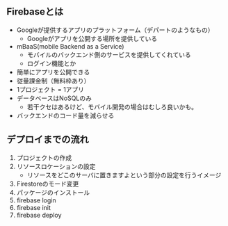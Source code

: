 ## Firebaseとは
- Googleが提供するアプリのプラットフォーム（デパートのようなもの）
    - Googleがアプリを公開する場所を提供している
- mBaaS(mobile Backend as a Service)
    - モバイルのバックエンド側のサービスを提供してくれている
    - ログイン機能とか
- 簡単にアプリを公開できる
- 従量課金制（無料枠あり）
- 1プロジェクト = 1アプリ
- データベースはNoSQLのみ
    - 若干クセはあるけど、モバイル開発の場合はむしろ良いかも。
- バックエンドのコード量を減らせる

## デプロイまでの流れ
1. プロジェクトの作成
2. リソースロケーションの設定
    - リソースをどこのサーバに置きますよという部分の設定を行うイメージ
3. Firestoreのモード変更
4. パッケージのインストール
5. firebase login
6. firebase init
7. firebase deploy